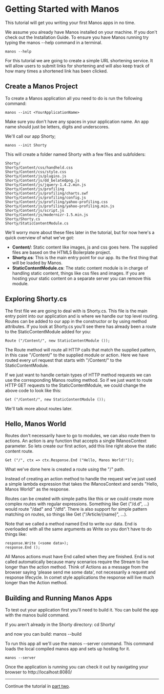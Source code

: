 Getting Started with Manos
==========================

This tutorial will get you writing your first Manos apps in no time.

We assume you already have Manos installed on your machine.  If you don't check out
the Installation Guide. To ensure you have Manos running try typing the manos --help
command in a terminal.

    manos --help

For this tutorial we are going to create a simple URL shortening service. It will allow
users to submit links for shortening and will also keep track of how many times a shortened
link has been clicked.


Create a Manos Project
-------------------------------

To create a Manos application all you need to do is run the following command:

    manos --init <YourApplicationName>

Make sure you don't have any spaces in your application name. An app name should just be letters,
digits and underscores. 

We'll call our app Shorty;

    manos --init Shorty

This will create a folder named Shorty with a few files and subfolders:


    Shorty/
    Shorty/Content/css/handheld.css
    Shorty/Content/css/style.css
    Shorty/Content/js/plugins.js
    Shorty/Content/js/dd_belatedpng.js
    Shorty/Content/js/jquery-1.4.2.min.js
    Shorty/Content/js/profiling
    Shorty/Content/js/profiling/charts.swf
    Shorty/Content/js/profiling/config.js
    Shorty/Content/js/profiling/yahoo-profiling.css
    Shorty/Content/js/profiling/yahoo-profiling.min.js
    Shorty/Content/js/script.js
    Shorty/Content/js/modernizr-1.5.min.js
    Shorty/Shorty.cs
    Shorty/StaticContentModule.cs


We'll worry more about these files later in the tutorial, but for now here's a
quick overview of what we've got:

 *    **Content/**: Static content like images, js and css goes here.  The supplied files are based on the HTML5 Boilerplate project.
 *    **Shorty.cs**: This is the main entry point for our app.  Its the first thing that will be loaded by Manos.
 *    **StaticContentModule.cs**: The static content module is in charge of handling static content, things like css files and images.
If you are hosting your static content on a separate server you can remove this module.


Exploring Shorty.cs
--------------------------

The first file we are going to deal with is Shorty.cs.  This file is the main entry point into our application and is where we
handle our top level routing. Routes can be added to our app in the constructor or by using method attributes.  If you look at Shorty.cs
you'll see there has already been a route to the StaticContentModule added for you:

    Route ("/Content/", new StaticContentModule ());

The Route method will route all HTTP calls that match the supplied pattern, in this case "/Content/" to the supplied module or action. Here we
have routed every url request that starts with "/Content/" to the StaticContentModule.

If we just want to handle certain types of HTTP method requests we can use the corresponding Manos routing method. So if we just want to route
HTTP GET requests to the StaticContentModule, we could change the above code to look like this:

    Get ("/Content/", new StaticContentModule ());

We'll talk more about routes later.


Hello, Manos World
------------------

Routes don't necessarily have to go to modules, we can also route them to actions.  An action is any function that accepts a single IManosContext
parameter.  So lets create our first action, add this line right above the static content route.

    Get ("/", ctx => ctx.Response.End ("Hello, Manos World!"));

What we've done here is created a route using the "/" path.

Instead of creating an action method to handle the request we've just used a simple lambda expression that takes the IManosContext and sends
"Hello, Manos World!" as the response.

Routes can be created with simple paths like this or we could create more complex
routes with regular expressions. Something like Get ("/d.d", ...) would route "/dad" and "/dfd". There is also support for simple pattern matching
on routes, so things like Get ("/Article/{name}", ...).

Note that we called a method named End to write our data.  End is overloaded with all the same arguments as Write so you don't have to do things like:

    response.Write (<some data>);
    response.End ();

All Manos actions must have End called when they are finished.  End is not called automatically because many scenarios require the Stream to live longer than the action method.  Think of Actions as a message from the browser saying 'please send me some data', not necessarily a request and response lifecycle.  In comet style applications the response will live much longer than the Action method.


Building and Running Manos Apps
-------------------------------

To test out your application first you'll need to build it. You can build the app with the manos build command.

If you aren't already in the Shorty directory:
    cd Shorty/

and now you can build:
    manos --build

To run this app all we'll use the manos --server command. This command loads the local compiled manos app
and sets up hosting for it.

    manos --server

Once the application is running you can check it out by navigating your browser to http://localhost:8080/

---

Continue the tutorial in [part two](./page-2.md).


